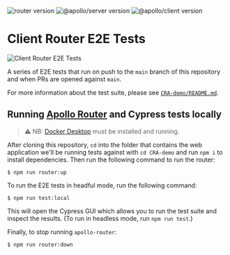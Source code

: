 ![router version](https://img.shields.io/badge/apollographql/router-1.16.0-brightgreen) ![@apollo/server version](https://img.shields.io/badge/@apollo/server-4.7.1-brightgreen) ![@apollo/client version](https://img.shields.io/badge/@apollo/client-3.7.14-brightgreen)

# Client Router E2E Tests

![Client Router E2E Tests](https://github.com/apollographql/client-router-e2e-tests/actions/workflows/router-e2e-defer-tests.yml/badge.svg)

A series of E2E tests that run on push to the `main` branch of this repository and when PRs are opened against `main`.

For more information about the test suite, please see [`CRA-demo/README.md`](CRA-demo/README.md).

## Running [Apollo Router](https://www.apollographql.com/docs/router/) and Cypress tests locally

> ⚠️ NB: [Docker Desktop](https://www.docker.com/products/docker-desktop/) must be installed and running.

After cloning this repository, `cd` into the folder that contains the web application we'll be running tests against with `cd CRA-demo` and run `npm i` to install dependencies. Then run the following command to run the router:

```
$ npm run router:up
```

To run the E2E tests in headful mode, run the following command:

```
$ npm run test:local
```

This will open the Cypress GUI which allows you to run the test suite and inspect the results. (To run in headless mode, run `npm run test`.)

Finally, to stop running `apollo-router`:

```
$ npm run router:down
```
